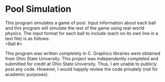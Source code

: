 # Pool Simulation
This program simulates a game of pool. Input information about each ball and this program will simulate the rest of the game using real-world physics.
The input format for each ball to include (each on its own line in a text file) is as follows:  
<Ball #>     <X-Coordinate> <Y-Coordinate>     <X-Velocity> <Y-Velocity>  

This program was written completely in C. Graphics libraries were obtained from Ohio State University. This project was independently completed and submitted for credit at Ohio State University. Thus, I am unable to publicly post any code. However, I would happily review the code privately (not for academic purposes).
